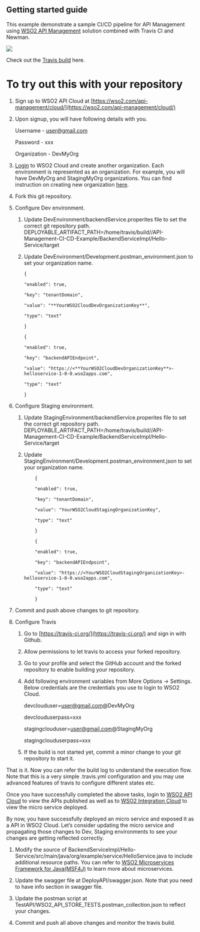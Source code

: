 

## Getting started guide

This example demonstrate a sample CI/CD pipeline for API Management using [WSO2 API Management](https://wso2.com/api-management/) solution combined with Travis CI and Newman.

![](https://lh5.googleusercontent.com/dYoaXQQ7CyLGXjWo6YTZDzCUKQpyevq-UlYbzdFrMYLuSQG1J6A4vFZvc4TvPLqZC-4p_Zg7qlek9oo3wiQEdGlDbCCFj8YQpSlJq0rij5kK-_KhmcF7NzWXrBmeM3F3onw4PGpM)

  

Check out the [Travis build](https://travis-ci.org/manjulaRathnayaka/API-Management-CI-CD-Example/builds/356742320) here.

  

# To try out this with your repository

1.  Sign up to WSO2 API Cloud at [https://wso2.com/api-management/cloud/](https://wso2.com/api-management/cloud/)
    
2.  Upon signup, you will have following details with you.   

    Username - [user@gmail.com](mailto:user@gmail.com)
    
    Password - xxx
    
    Organization - DevMyOrg

    

3.  [Login](http://cloudmgt.cloud.wso2.com/cloudmgt/) to WSO2 Cloud and create another organization. Each environment is represented as an organization. For example, you will have DevMyOrg and StagingMyOrg organizations. You can find instruction on creating new organization [here](https://docs.wso2.com/display/IdentityCloud/Cloud+Administration#CloudAdministration-Addaneworganization).
    
4.  Fork this git repository.
    
5.  Configure Dev environment.
    

	1.  Update DevEnvironment/backendService.properites file to set the correct git repository path.  DEPLOYABLE\_ARTIFACT\_PATH=/home/travis/build/<YourGitHubOrganizationName>/API-Management-CI-CD-Example/BackendServiceImpl/Hello-Service/target
    
	2.  Update DevEnvironment/Development.postman_environment.json to set your organization name.   

		    {
		    
		    "enabled": true,
		    
		    "key": "tenantDomain",
		    
		    "value": "**YourWSO2CloudDevOrganizationKey**",
		    
		    "type": "text"
		    
		    }
		    
		    {
		    
		    "enabled": true,
		    
		    "key": "backendAPIEndpoint",
		    
		    "value": "https://<**YourWSO2CloudDevOrganizationKey**>-helloservice-1-0-0.wso2apps.com",
		    
		    "type": "text"
		    
		    }

  

 1.  Configure Staging environment.
	   
	 1. Update StagingEnvironment/backendService.properites file to set the
	    correct git repository path. 
	            DEPLOYABLE\_ARTIFACT\_PATH=/home/travis/build/<YourGitHubOrganizationName>/API-Management-CI-CD-Example/BackendServiceImpl/Hello-Service/target
	    
	 2. Update StagingEnvironment/Development.postman_environment.json to set your
	        organization name.

            
        
        	    {
        	    
        	    "enabled": true,
        	    
        	    "key": "tenantDomain",
        	    
        	    "value": "YourWSO2CloudStagingOrganizationKey",
        	    
        	    "type": "text"
        	    
        	    }
        	    
        	    {
        	    
        	    "enabled": true,
        	    
        	    "key": "backendAPIEndpoint",
        	    
        	    "value": "https://<YourWSO2CloudStagingOrganizationKey>-helloservice-1-0-0.wso2apps.com",
        	    
        	    "type": "text"
        	    
        	    }

 3. Commit and push above changes to git repository.
    
6.  Configure Travis	
    1. Go to [https://travis-ci.org/](https://travis-ci.org/) and sign in
    with Github.
    	    
    2. Allow permissions to let travis to access your forked repository.
    	    
    3.  Go to your profile and select the GitHub account and the forked repository to enable building your repository.
    	    
    4.  Add following environment variables from More Options -> Settings. Below credentials are the credentials you use to login to
    WSO2 Cloud.
    	    
    
    	 devclouduser=[user@gmail.com](mailto:user@gmail.com)@DevMyOrg
    	    
    	 devclouduserpass=xxx
    	  
    	 stagingclouduser=[user@gmail.com](mailto:user@gmail.com)@StagingMyOrg
    	    
    	 stagingclouduserpass=xxx
    	    
    
    5.  If the build is not started yet, commit a minor change to your git repository to start it.

    

That is it. Now you can refer the build log to understand the execution flow. Note that this is a very simple .travis.yml configuration and you may use advanced features of travis to configure different states etc.

  

Once you have successfully completed the above tasks, login to [WSO2 API Cloud](http://api.cloud.wso2.com/publisher/) to view the APIs published as well as to [WSO2 Integration Cloud](http://integration.cloud.wso2.com/appmgt/) to view the micro service deployed.

  

By now, you have successfully deployed an micro service and exposed it as a API in WSO2 Cloud. Let’s consider updating the micro service and propagating those changes to Dev, Staging environments to see your changes are getting reflected correctly.

1.  Modify the source of BackendServiceImpl/Hello-Service/src/main/java/org/example/service/HelloService.java to include additional resource paths. You can refer to [WSO2 Microservices Framework for Java(MSF4J)](https://github.com/wso2/msf4j) to learn more about microservices.
    
2.  Update the swagger file at DeployAPI/swagger.json. Note that you need to have info section in swagger file.
    
3.  Update the postman script at TestAPI/WSO2\_API\_STORE\_TESTS.postman\_collection.json to reflect your changes.
    
4.  Commit and push all above changes and monitor the travis build.


